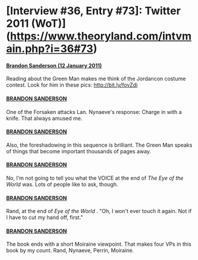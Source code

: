 # [Interview #36, Entry #73]: Twitter 2011 (WoT)](https://www.theoryland.com/intvmain.php?i=36#73)

#### [Brandon Sanderson (12 January 2011)](http://twitter.com/BrandonSandrson/status/25299819635408896)

Reading about the Green Man makes me think of the Jordancon costume contest. Look for him in these pics:
<http://bit.ly/fovZdi>

#### [BRANDON SANDERSON](http://twitter.com/BrandonSandrson/status/25302789282340864)

One of the Forsaken attacks Lan. Nynaeve's response: Charge in with a knife. That always amused me.

#### [BRANDON SANDERSON](http://twitter.com/BrandonSandrson/status/25303196184346624)

Also, the foreshadowing in this sequence is brilliant. The Green Man speaks of things that become important thousands of pages away.

#### [BRANDON SANDERSON](http://twitter.com/BrandonSandrson/status/25311731181944834)

No, I'm not going to tell you what the VOICE at the end of
*The Eye of the World*
was. Lots of people like to ask, though.

#### [BRANDON SANDERSON](http://twitter.com/BrandonSandrson/status/25318550025543680)

Rand, at the end of
*Eye of the World*
. "Oh, I won't ever touch it again. Not if I have to cut my hand off, first."

#### [BRANDON SANDERSON](http://twitter.com/BrandonSandrson/status/25319011684188161)

The book ends with a short Moiraine viewpoint. That makes four VPs in this book by my count. Rand, Nynaeve, Perrin, Moiraine.

